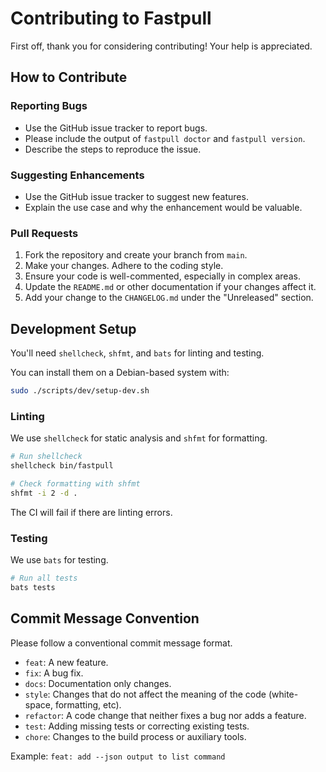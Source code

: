 # Contributing to Fastpull

First off, thank you for considering contributing! Your help is appreciated.

## How to Contribute

### Reporting Bugs

- Use the GitHub issue tracker to report bugs.
- Please include the output of `fastpull doctor` and `fastpull version`.
- Describe the steps to reproduce the issue.

### Suggesting Enhancements

- Use the GitHub issue tracker to suggest new features.
- Explain the use case and why the enhancement would be valuable.

### Pull Requests

1.  Fork the repository and create your branch from `main`.
2.  Make your changes. Adhere to the coding style.
3.  Ensure your code is well-commented, especially in complex areas.
4.  Update the `README.md` or other documentation if your changes affect it.
5.  Add your change to the `CHANGELOG.md` under the "Unreleased" section.

## Development Setup

You'll need `shellcheck`, `shfmt`, and `bats` for linting and testing.

You can install them on a Debian-based system with:
```bash
sudo ./scripts/dev/setup-dev.sh
```

### Linting

We use `shellcheck` for static analysis and `shfmt` for formatting.

```bash
# Run shellcheck
shellcheck bin/fastpull

# Check formatting with shfmt
shfmt -i 2 -d .
```
The CI will fail if there are linting errors.

### Testing

We use `bats` for testing.

```bash
# Run all tests
bats tests
```

## Commit Message Convention

Please follow a conventional commit message format.

- `feat`: A new feature.
- `fix`: A bug fix.
- `docs`: Documentation only changes.
- `style`: Changes that do not affect the meaning of the code (white-space, formatting, etc).
- `refactor`: A code change that neither fixes a bug nor adds a feature.
- `test`: Adding missing tests or correcting existing tests.
- `chore`: Changes to the build process or auxiliary tools.

Example: `feat: add --json output to list command`
